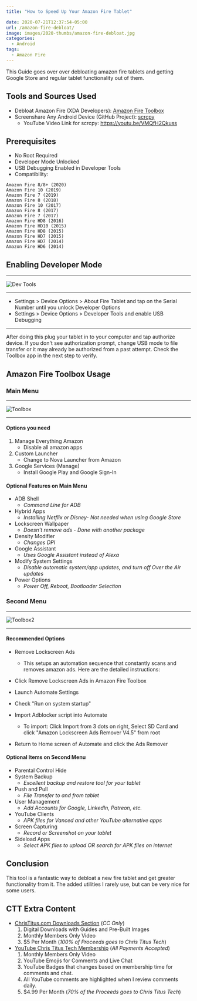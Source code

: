 ```yaml
---
title: "How to Speed Up Your Amazon Fire Tablet"

date: 2020-07-21T12:37:54-05:00
url: /amazon-fire-debloat/
image: images/2020-thumbs/amazon-fire-debloat.jpg
categories:
  - Android 
tags:
  - Amazon Fire
---
```

This Guide goes over over debloating amazon fire tablets and getting Google Store and regular tablet functionality out of them.
<!--more-->

## Tools and Sources Used

- Debloat Amazon Fire (XDA Developers): [Amazon Fire Toolbox](https://forum.xda-developers.com/hd8-hd10/development/official-amazon-fire-toolbox-v1-0-t3889604)
- Screenshare Any Android Device (GitHub Project): [scrcpy](https://github.com/Genymobile/scrcpy)
  - YouTube Video Link for scrcpy: <https://youtu.be/VMQfH2Qkuss>

## Prerequisites

- No Root Required
- Developer Mode Unlocked
- USB Debugging Enabled in Developer Tools
- Compatibility:

```
Amazon Fire 8/8+ (2020)
Amazon Fire 10 (2019)
Amazon Fire 7 (2019)
Amazon Fire 8 (2018)
Amazon Fire 10 (2017)
Amazon Fire 8 (2017)
Amazon Fire 7 (2017)
Amazon Fire HD8 (2016)
Amazon Fire HD10 (2015)
Amazon Fire HD8 (2015)
Amazon Fire HD7 (2015)
Amazon Fire HD7 (2014)
Amazon Fire HD6 (2014)
```

## Enabling Developer Mode

***
![Dev Tools](/images/2020/debloat-amazon/dev-tools.jpg)
***

- Settings > Device Options > About Fire Tablet and tap on the Serial Number until you unlock Developer Options
- Settings > Device Options > Developer Tools and enable USB Debugging

***
After doing this plug your tablet in to your computer and tap authorize device. If you don't see authorization prompt, change USB mode to file transfer or it may already be authorized from a past attempt. Check the Toolbox app in the next step to verify. 

## Amazon Fire Toolbox Usage

### Main Menu

***
![Toolbox](/images/2020/debloat-amazon/toolbox.png)
***

#### Options you need

1. Manage Everything Amazon
     - Disable all amazon apps
2. Custom Launcher 
      - Change to Nova Launcher from Amazon
3. Google Services (Manage)
      - Install Google Play and Google Sign-In

#### Optional Features on Main Menu

- ADB Shell
  - *Command Line for ADB*
- Hybrid Apps
  - *Installing Netflix or Disney- Not needed when using Google Store*
- Lockscreen Wallpaper 
  - *Doesn't remove ads - Done with another package*
- Density Modifier
  - *Changes DPI*
- Google Assistant
  - *Uses Google Assistant instead of Alexa*
- Modify System Settings
  - *Disable automatic system/app updates, and turn off Over the Air updates*
- Power Options
  - *Power Off, Reboot, Bootloader Selection*

### Second Menu

***
![Toolbox2](/images/2020/debloat-amazon/toolbox2.jpg)
***

#### Recommended Options

- Remove Lockscreen Ads
  - This setups an automation sequence that constantly scans and removes amazon ads. Here are the detailed instructions:

- Click Remove Lockscreen Ads in Amazon Fire Toolbox
- Launch Automate Settings
- Check "Run on system startup"
- Import Adblocker script into Automate
  - To import: Click Import from 3 dots on right, Select SD Card and click "Amazon Lockscreen Ads Remover V4.5" from root
- Return to Home screen of Automate and click the Ads Remover


#### Optional Items on Second Menu

- Parental Control Hide
- System Backup
  - *Excellent backup and restore tool for your tablet*
- Push and Pull 
  - *File Transfer to and from tablet*
- User Management
  - *Add Accounts for Google, LinkedIn, Patreon, etc.*
- YouTube Clients
  - *APK files for Vanced and other YouTube alternative apps*
- Screen Capturing
  - *Record or Screenshot on your tablet*
- Sideload Apps
  - *Select APK files to upload OR search for APK files on internet*

## Conclusion

This tool is a fantastic way to debloat a new fire tablet and get greater functionality from it. The added utilities I rarely use, but can be very nice for some users.

## CTT Extra Content

- [ChrisTitus.com Downloads Section][1] (_CC Only_)
  1. Digital Downloads with Guides and Pre-Built Images
  2. Monthly Members Only Video
  3. $5 Per Month (_100% of Proceeds goes to Chris Titus Tech_)
- [YouTube Chris Titus Tech Membership][2] (_All Payments Accepted_)
  1. Monthly Members Only Video
  2. YouTube Emojis for Comments and Live Chat
  3. YouTube Badges that changes based on membership time for comments and chat.
  4. All YouTube comments are highlighted when I review comments daily. 
  5. $4.99 Per Month (_70% of the Proceeds goes to Chris Titus Tech_)

 [1]: https://portal.christitus.com
 [2]: https://christitus.com/join